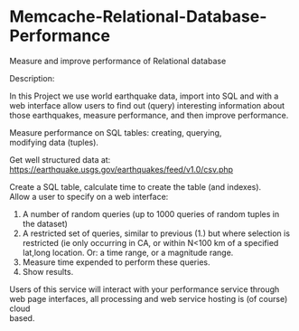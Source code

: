 # Memcache-Relational-Database-Performance
Measure and improve performance of Relational database

Description:

In this Project we use world earthquake data, import into SQL and with a web interface 
allow users to find out (query) interesting information about those earthquakes, 
measure performance, and then improve performance. 

 Measure performance on SQL tables: creating, querying,  
 modifying data (tuples). 

 Get well structured data at: 
  https://earthquake.usgs.gov/earthquakes/feed/v1.0/csv.php 
  
  
  Create a SQL table, calculate time to create the table (and indexes).  
  Allow a user to specify on a web interface: 
  1. A number of random queries (up to 1000 queries of random tuples in  
     the dataset) 
  2. A restricted set of queries, similar to previous (1.) but where selection is 
     restricted (ie only occurring in CA, or within N<100 km of a specified 
     lat,long location. 
     Or: a time range, or a magnitude range. 
  3. Measure time expended to perform these queries. 
  4. Show results. 

  Users of this service will interact with your performance service through web 
  page interfaces, all processing and web service hosting is (of course) cloud  
  based. 
 
